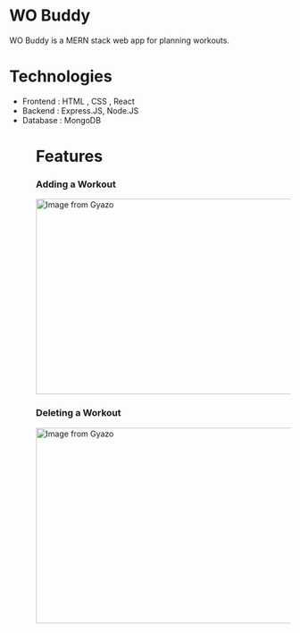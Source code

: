 <h1> WO Buddy </h1>
<p> WO Buddy is a MERN stack web app for planning workouts. </p>
<h1> Technologies </h1>
<ul>
  <li> Frontend : HTML , CSS , React
  <li> Backend : Express.JS, Node.JS
  <li> Database : MongoDB
<ul>

<h1> Features </h1>

<h3> Adding a Workout </h3>

<a href="https://gyazo.com/a0a53684ba56686712eabcc372c559b2"><img src="https://i.gyazo.com/a0a53684ba56686712eabcc372c559b2.gif" alt="Image from Gyazo" height="350" width="550"/></a>


<h3> Deleting a Workout </h3>

<a href="https://gyazo.com/fef356f2c8112206e12f04f0e99337fc"><img src="https://i.gyazo.com/fef356f2c8112206e12f04f0e99337fc.gif" alt="Image from Gyazo" height="350" width="550"/></a>

